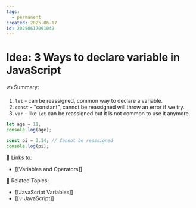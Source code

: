 ```yaml
---
tags:
  - permanent
created: 2025-06-17
id: 20250617091049
---
```


# Idea: 3 Ways to declare variable in JavaScript

✍ Summary:
1. `let` - can be reassigned, common way to declare a variable.
2. `const` - "constant", cannot be reassigned will throw an error if we try.
3. `var` - like `let` can be reassigned but it is not common to use it anymore.

```JavaScript
let age = 11;
console.log(age);

const pi = 3.14; // Cannot be reassigned
console.log(pi); 
```

🔗 Links to:
- [[Variables and Operators]]

👀 Related Topics:
- [[JavaScript Variables]]
- [[💡 JavaScript]]
